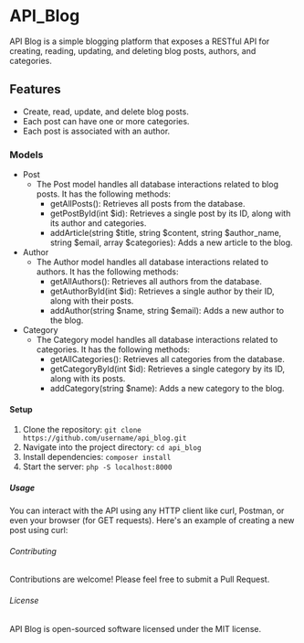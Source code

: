 # API_Blog

API Blog is a simple blogging platform that exposes a RESTful API for creating, reading, updating, and deleting blog posts, authors, and categories.

## Features
- Create, read, update, and delete blog posts.
- Each post can have one or more categories.
- Each post is associated with an author.

### Models
- Post
  - The Post model handles all database interactions related to blog posts. It has the following methods:
    - getAllPosts(): Retrieves all posts from the database.
    - getPostById(int $id): Retrieves a single post by its ID, along with its author and categories.
    - addArticle(string $title, string $content, string $author_name, string $email, array $categories): Adds a new article to the blog.
- Author
  - The Author model handles all database interactions related to authors. It has the following methods:
    - getAllAuthors(): Retrieves all authors from the database.
    - getAuthorById(int $id): Retrieves a single author by their ID, along with their posts.
    - addAuthor(string $name, string $email): Adds a new author to the blog.
- Category
  - The Category model handles all database interactions related to categories. It has the following methods:
    - getAllCategories(): Retrieves all categories from the database.
    - getCategoryById(int $id): Retrieves a single category by its ID, along with its posts.
    - addCategory(string $name): Adds a new category to the blog.

#### Setup
1. Clone the repository: `git clone https://github.com/username/api_blog.git`
2. Navigate into the project directory: `cd api_blog`
3. Install dependencies: `composer install`
4. Start the server: `php -S localhost:8000`

##### Usage
You can interact with the API using any HTTP client like curl, Postman, or even your browser (for GET requests). Here's an example of creating a new post using curl:

###### Contributing
Contributions are welcome! Please feel free to submit a Pull Request.

###### License
API Blog is open-sourced software licensed under the MIT license.